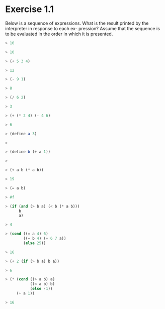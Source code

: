 # Exercise 1.1

Below is a sequence of expressions. What is
the result printed by the interpreter in response to each ex-
pression? Assume that the sequence is to be evaluated in
the order in which it is presented.

```scheme
> 10

> 10
```

```scheme
> (+ 5 3 4)

> 12
```

```scheme
> (- 9 1)

> 8
```

```scheme
> (/ 6 2)

> 3
```

```scheme
> (+ (* 2 4) (- 4 6)

> 6
```

```scheme
> (define a 3)

> 
```

```scheme
> (define b (+ a 1))

> 
```

```scheme
> (+ a b (* a b))

> 19
```

```scheme
> (= a b)

> #f
```

```scheme
> (if (and (> b a) (< b (* a b)))
      b
      a)

> 4
```

```scheme
> (cond ((= a 4) 6)
        ((= b 4) (+ 6 7 a))
        (else 25))

> 16
```

```scheme
> (+ 2 (if (> b a) b a))

> 6
```

```scheme
> (* (cond ((> a b) a)
           ((< a b) b)
           (else -1))
     (+ a 1))

> 16
```
